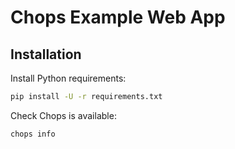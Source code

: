 Chops Example Web App
=====================

Installation
------------

Install Python requirements:

```bash
pip install -U -r requirements.txt
```

Check Chops is available:

```bash
chops info
```
